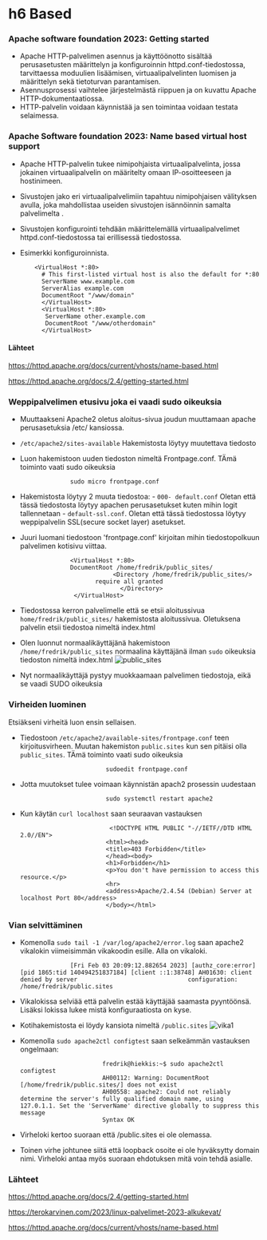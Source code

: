 # h6 Based



### Apache software foundation 2023: Getting started

- Apache HTTP-palvelimen asennus ja käyttöönotto sisältää perusasetusten määrittelyn ja konfiguroinnin httpd.conf-tiedostossa, tarvittaessa moduulien lisäämisen, virtuaalipalvelinten luomisen ja määrittelyn sekä tietoturvan parantamisen.
-  Asennusprosessi vaihtelee järjestelmästä riippuen ja on kuvattu Apache HTTP-dokumentaatiossa.
-   HTTP-palvelin voidaan käynnistää ja sen toimintaa voidaan testata selaimessa.

### Apache Software foundation 2023: Name based virtual host support
- Apache HTTP-palvelin tukee nimipohjaista virtuaalipalvelinta, jossa jokainen virtuaalipalvelin on määritelty omaan IP-osoitteeseen ja hostinimeen.
- Sivustojen jako eri virtuaalipalvelimiin tapahtuu nimipohjaisen välityksen avulla, joka mahdollistaa useiden sivustojen isännöinnin samalta palvelimelta .
- Sivustojen konfigurointi tehdään määrittelemällä virtuaalipalvelimet httpd.conf-tiedostossa tai erillisessä tiedostossa.
- Esimerkki konfiguroinnista.


          <VirtualHost *:80>
            # This first-listed virtual host is also the default for *:80
            ServerName www.example.com
            ServerAlias example.com 
            DocumentRoot "/www/domain"
            </VirtualHost>
            <VirtualHost *:80>
             ServerName other.example.com
             DocumentRoot "/www/otherdomain"
            </VirtualHost>



#### Lähteet
https://httpd.apache.org/docs/current/vhosts/name-based.html


https://httpd.apache.org/docs/2.4/getting-started.html


### Weppipalvelimen etusivu joka ei vaadi sudo oikeuksia

- Muuttaakseni Apache2 oletus aloitus-sivua joudun muuttamaan apache perusasetuksia /etc/ kansiossa.
- `/etc/apache2/sites-available` Hakemistosta löytyy muutettava tiedosto
- Luon hakemistoon uuden tiedoston nimeltä Frontpage.conf. TÄmä toiminto vaati sudo oikeuksia
                    
                    sudo micro frontpage.conf

- Hakemistosta löytyy 2 muuta tiedostoa: 
          - `000- default.conf` Oletan että tässä tiedostosta löytyy apachen perusasetukset kuten mihin logit tallennetaan
          - `default-ssl.conf`. Oletan että tässä tiedostossa löytyy weppipalvelin SSL(secure socket layer) asetukset.
- Juuri luomani tiedostoon 'frontpage.conf' kirjoitan mihin tiedostopolkuun palvelimen kotisivu viittaa.

                    <VirtualHost *:80>
	                DocumentRoot /home/fredrik/public_sites/
	                            <Directory /home/fredrik/public_sites/>
		                   require all granted
	                              </Directory>
                     </VirtualHost>
- Tiedostossa kerron palvelimelle että se etsii aloitussivua `home/fredrik/public_sites/` hakemistosta aloitussivua. Oletuksena palvelin etsii tiedostoa nimeltä index.html
- Olen luonnut normaalikäyttäjänä hakemistoon `/home/fredrik/public_sites` normaalina käyttäjänä ilman `sudo` oikeuksia tiedoston nimeltä index.html
![public_sites](https://user-images.githubusercontent.com/122887178/216674794-217ffcd2-d444-4cae-b4d3-488405889ae0.jpg)

- Nyt normaalikäyttäjä pystyy muokkaamaan palvelimen tiedostoja, eikä se vaadi SUDO oikeuksia


### Virheiden luominen

Etsiäkseni virheitä luon ensin sellaisen.

- Tiedostoon `/etc/apache2/available-sites/frontpage.conf` teen kirjoitusvirheen. Muutan hakemiston `public.sites` kun sen pitäisi olla `public_sites`. TÄmä toiminto vaati sudo oikeuksia

                              sudoedit frontpage.conf

- Jotta muutokset tulee voimaan käynnistän apach2 prosessin uudestaan

                              sudo systemctl restart apache2
                              
- Kun käytän `curl localhost` saan seuraavan vastauksen

                               <!DOCTYPE HTML PUBLIC "-//IETF//DTD HTML 2.0//EN">
                              <html><head>
                              <title>403 Forbidden</title>
                              </head><body>
                              <h1>Forbidden</h1>
                              <p>You don't have permission to access this resource.</p>
                              <hr>
                              <address>Apache/2.4.54 (Debian) Server at localhost Port 80</address>
                              </body></html>
 ### Vian selvittäminen
                           
- Komenolla `sudo tail -1 /var/log/apache2/error.log` saan apache2 vikalokin viimeisimmän vikakoodin esille. Alla on vikaloki.


                    [Fri Feb 03 20:09:12.882654 2023] [authz_core:error] [pid 1865:tid 140494251837184] [client ::1:38748] AH01630: client denied by server                               configuration: /home/fredrik/public.sites

- Vikalokissa selviää että palvelin estää käyttäjää saamasta pyyntöönsä. Lisäksi lokissa lukee mistä konfiguraatiosta on kyse.
- Kotihakemistosta ei löydy kansiota nimeltä `/public.sites`
 ![vika1](https://user-images.githubusercontent.com/122887178/216678024-5b88bfd7-a5c6-41f9-b97d-7101c92855e0.jpg)
 
 - Komenolla `sudo apache2ctl configtest` saan selkeämmän vastauksen ongelmaan:

                              fredrik@hiekkis:~$ sudo apache2ctl configtest
                              AH00112: Warning: DocumentRoot [/home/fredrik/public.sites/] does not exist
                              AH00558: apache2: Could not reliably determine the server's fully qualified domain name, using 127.0.1.1. Set the 'ServerName' directive globally to suppress this message
                              Syntax OK
                              
- Virheloki kertoo suoraan että /public.sites ei ole olemassa.
- Toinen virhe johtunee siitä että loopback osoite ei ole hyväksytty domain nimi. Virheloki antaa myös suoraan ehdotuksen mitä voin tehdä asialle.

### Lähteet 
https://httpd.apache.org/docs/2.4/getting-started.html

https://terokarvinen.com/2023/linux-palvelimet-2023-alkukevat/

https://httpd.apache.org/docs/current/vhosts/name-based.html


